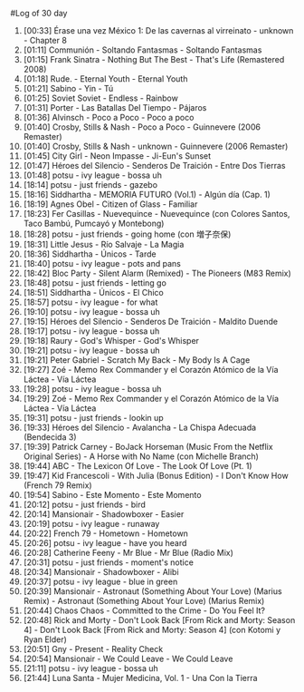 #Log of 30 day

1. [00:33] Érase una vez México 1: De las cavernas al virreinato - unknown - Chapter 8
1. [01:11] Communión - Soltando Fantasmas - Soltando Fantasmas
1. [01:15] Frank Sinatra - Nothing But The Best - That's Life (Remastered 2008)
1. [01:18] Rude. - Eternal Youth - Eternal Youth
1. [01:21] Sabino - Yin - Tú
1. [01:25] Soviet Soviet - Endless - Rainbow
1. [01:31] Porter - Las Batallas Del Tiempo - Pájaros
1. [01:36] Alvinsch - Poco a Poco - Poco a poco
1. [01:40] Crosby, Stills & Nash - Poco a Poco - Guinnevere (2006 Remaster)
1. [01:40] Crosby, Stills & Nash - unknown - Guinnevere (2006 Remaster)
1. [01:45] City Girl - Neon Impasse - Ji-Eun's Sunset
1. [01:47] Héroes del Silencio - Senderos De Traición - Entre Dos Tierras
1. [01:48] potsu - ivy league - bossa uh
1. [18:14] potsu - just friends - gazebo
1. [18:16] Siddhartha - MEMORIA FUTURO (Vol.1) - Algún día (Cap. 1)
1. [18:19] Agnes Obel - Citizen of Glass - Familiar
1. [18:23] Fer Casillas - Nuevequince - Nuevequince (con Colores Santos, Taco Bambú, Pumcayó y Montebong)
1. [18:28] potsu - just friends - going home (con 増子奈保)
1. [18:31] Little Jesus - Río Salvaje - La Magia
1. [18:36] Siddhartha - Únicos - Tarde
1. [18:40] potsu - ivy league - pots and pans
1. [18:42] Bloc Party - Silent Alarm (Remixed) - The Pioneers (M83 Remix)
1. [18:48] potsu - just friends - letting go
1. [18:51] Siddhartha - Únicos - El Chico
1. [18:57] potsu - ivy league - for what
1. [19:10] potsu - ivy league - bossa uh
1. [19:15] Héroes del Silencio - Senderos De Traición - Maldito Duende
1. [19:17] potsu - ivy league - bossa uh
1. [19:18] Raury - God's Whisper - God's Whisper
1. [19:21] potsu - ivy league - bossa uh
1. [19:21] Peter Gabriel - Scratch My Back - My Body Is A Cage
1. [19:27] Zoé - Memo Rex Commander y el Corazón Atómico de la Vía Láctea - Vía Láctea
1. [19:28] potsu - ivy league - bossa uh
1. [19:29] Zoé - Memo Rex Commander y el Corazón Atómico de la Vía Láctea - Vía Láctea
1. [19:31] potsu - just friends - lookin up
1. [19:33] Héroes del Silencio - Avalancha - La Chispa Adecuada (Bendecida 3)
1. [19:39] Patrick Carney - BoJack Horseman (Music From the Netflix Original Series) - A Horse with No Name (con Michelle Branch)
1. [19:44] ABC - The Lexicon Of Love - The Look Of Love (Pt. 1)
1. [19:47] Kid Francescoli - With Julia (Bonus Edition) - I Don't Know How (French 79 Remix)
1. [19:54] Sabino - Este Momento - Este Momento
1. [20:12] potsu - just friends - bird
1. [20:14] Mansionair - Shadowboxer - Easier
1. [20:19] potsu - ivy league - runaway
1. [20:22] French 79 - Hometown - Hometown
1. [20:26] potsu - ivy league - have you heard
1. [20:28] Catherine Feeny - Mr Blue - Mr Blue (Radio Mix)
1. [20:31] potsu - just friends - moment's notice
1. [20:34] Mansionair - Shadowboxer - Alibi
1. [20:37] potsu - ivy league - blue in green
1. [20:39] Mansionair - Astronaut (Something About Your Love) (Marius Remix) - Astronaut (Something About Your Love) (Marius Remix)
1. [20:44] Chaos Chaos - Committed to the Crime - Do You Feel It?
1. [20:48] Rick and Morty - Don't Look Back [From Rick and Morty: Season 4] - Don't Look Back [From Rick and Morty: Season 4] (con Kotomi y Ryan Elder)
1. [20:51] Gny - Present - Reality Check
1. [20:54] Mansionair - We Could Leave - We Could Leave
1. [21:11] potsu - ivy league - bossa uh
1. [21:44] Luna Santa - Mujer Medicina, Vol. 1 - Una Con la Tierra
